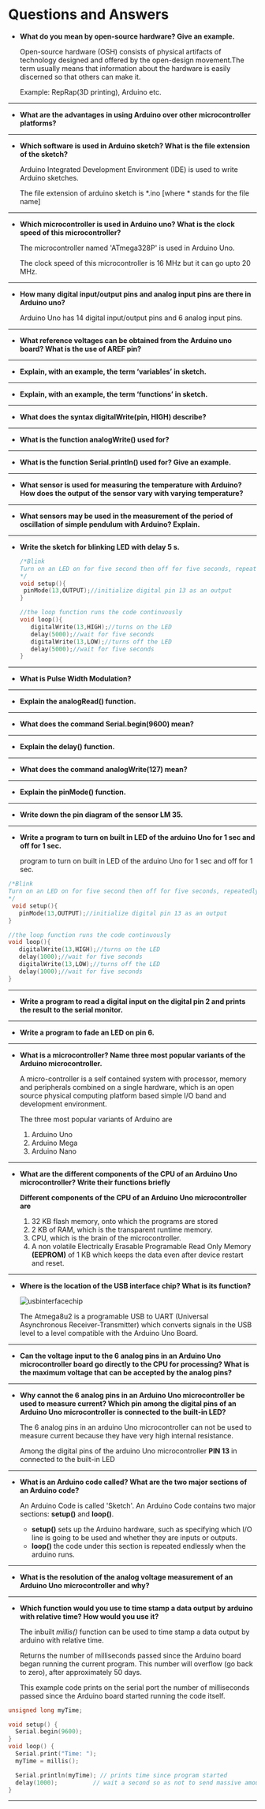 # Questions and Answers

 

 - **What do you mean by open-source hardware? Give an example.**

    Open-source hardware (OSH) consists of physical artifacts of technology designed and offered by the open-design movement.The term usually means that information about the hardware is easily discerned so that others can make it.

    Example: RepRap(3D printing), Arduino etc.
---

 - **What are the advantages in using Arduino over other microcontroller platforms?**

---

 - **Which software is used in Arduino sketch? What is the file extension of the sketch?**

   Arduino Integrated Development Environment (IDE) is used to write Arduino sketches.

   The file extension of arduino sketch is *.ino [where * stands for the file name] 
---

 - **Which microcontroller is used in Arduino uno? What is the clock speed of this microcontroller?**

   The microcontroller named 'ATmega328P' is used in Arduino Uno.

   The clock speed of this microcontroller is 16 MHz but it can go upto 20 MHz.
---

 - **How many digital input/output pins and analog input pins are there in Arduino uno?**

   Arduino Uno has 14 digital input/output pins and 6 analog input pins.

---
 - **What reference voltages can be obtained from the Arduino uno board? What is the use of AREF pin?**
---

 - **Explain, with an example, the term ‘variables’ in sketch.**
---
 - **Explain, with an example, the term ‘functions’ in sketch.**
---
 - **What does the syntax digitalWrite(pin, HIGH) describe?**
---
 - **What is the function analogWrite() used for?**
---
 - **What is the function Serial.println() used for? Give an example.**
---
 - **What sensor is used for measuring the temperature with Arduino? How does the output of the sensor vary with varying temperature?**
---
 - **What sensors may be used in the measurement of the period of oscillation of simple pendulum with Arduino? Explain.**
---
 - **Write the sketch for blinking LED with delay 5 s.**

   ```c++
   /*Blink
   Turn on an LED on for five second then off for five seconds, repeatedly.
   */
   void setup(){
    pinMode(13,OUTPUT);//initialize digital pin 13 as an output
   }
   
   //the loop function runs the code continuously
   void loop(){
      digitalWrite(13,HIGH);//turns on the LED
      delay(5000);//wait for five seconds
      digitalWrite(13,LOW);//turns off the LED
      delay(5000);//wait for five seconds
   }
   ```
---
 - **What is Pulse Width Modulation?**
---
 - **Explain the analogRead() function.**
---
 - **What does the command Serial.begin(9600) mean?**
---
 - **Explain the delay() function.**
---
 - **What does the command analogWrite(127) mean?**
---
 - **Explain the pinMode() function.**
---
 - **Write down the pin diagram of the sensor LM 35.**
---
 - **Write a program to turn on built in LED of the arduino Uno for 1 sec and off for 1 sec.**
 
   program to turn on built in LED of the arduino Uno for 1 sec and off for 1 sec.
```c++
/*Blink
Turn on an LED on for five second then off for five seconds, repeatedly.
*/
 void setup(){
   pinMode(13,OUTPUT);//initialize digital pin 13 as an output
}

//the loop function runs the code continuously
void loop(){
   digitalWrite(13,HIGH);//turns on the LED
   delay(1000);//wait for five seconds
   digitalWrite(13,LOW);//turns off the LED
   delay(1000);//wait for five seconds
}
```
---
 - **Write a program to read a digital input on the digital pin 2 and prints the result to the serial monitor.**
---
 - **Write a program to fade an LED on pin 6.**
---
 - **What is a microcontroller? Name three most popular variants of the Arduino microcontroller.**

    A micro-controller is a self contained system with processor, memory and peripherals combined on a single hardware, which is an open source physical computing platform based simple I/O band and development environment.
    
    The three most popular variants of Arduino are
    1. Arduino Uno
    2. Arduino Mega
    3. Arduino Nano
---

 - **What are the different components of the CPU of an Arduino Uno microcontroller? Write their functions briefly**

    **Different components of the CPU of an Arduino Uno microcontroller are**

    1. 32 KB flash memory, onto which the programs are stored
    2. 2 KB of RAM, which is the transparent runtime memory.
    3. CPU, which is the brain of the microcontroller.
    4. A non volatile Electrically Erasable Programable Read Only Memory 
    **(EEPROM)** of 1 KB which keeps the data even after device restart and reset.

---
 - **Where is the location of the USB interface chip? What is its function?**

    ![usbinterfacechip](https://i.imgur.com/Ud5eBU5.jpg)

    
    The Atmega8u2 is a programable USB to UART (Universal Asynchronous Receiver-Transmitter) which converts signals in the USB level to a level compatible with the Arduino Uno Board. 
---

 - **Can the voltage input to the 6 analog pins in an Arduino Uno microcontroller board go directly to the CPU for processing? What is the maximum voltage that can be accepted by the analog pins?**
---
 - **Why cannot the 6 analog pins in an Arduino Uno microcontroller be used to measure current? Which pin among the digital pins of an Arduino Uno microcontroller is connected to the built-in LED?**
  
    The 6 analog pins in an arduino Uno microcontroller can not be used to measure current because they have very high internal resistance.

    Among the digital pins of the arduino Uno microcontroller **PIN 13** in connected to the built-in LED
---

 - **What is an Arduino code called? What are the two major sections of an Arduino code?**

    An Arduino Code is called 'Sketch'. An Arduino Code contains two major sections: **setup()** and **loop()**.
    - **setup()** sets up the Arduino hardware, such as specifying which I/O line is going to be used and whether they are inputs or outputs.
    - **loop()** the code under this section is repeated endlessly when the arduino runs.

---
 - **What is the resolution of the analog voltage measurement of an Arduino Uno microcontroller and why?**

---
 - **Which function would you use to time stamp a data output by arduino with relative time? How would you use it?**

    The inbuilt *millis()* function can be used to time stamp a data output by arduino with relative time.

    Returns the number of milliseconds passed since the Arduino board began running the current program. This number will overflow (go back to zero), after approximately 50 days.

    

    This example code prints on the serial port the number of milliseconds passed since the Arduino board started running the code itself.

```c++
unsigned long myTime;

void setup() {
  Serial.begin(9600);
}
void loop() {
  Serial.print("Time: ");
  myTime = millis();

  Serial.println(myTime); // prints time since program started
  delay(1000);          // wait a second so as not to send massive amounts of data
}
```

---

